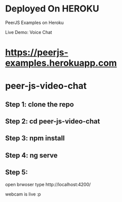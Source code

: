# Deployed On HEROKU
PeerJS Examples on Heroku

Live Demo: Voice Chat

# https://peerjs-examples.herokuapp.com

# peer-js-video-chat

## Step 1: clone the repo

## Step 2: cd peer-js-video-chat

## Step 3:  npm install

## Step 4: ng serve

## Step 5:
open brwoser type
http://localhost:4200/

webcam is live :p
